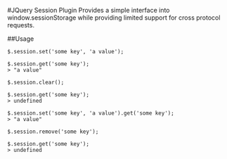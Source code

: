 #JQuery Session Plugin
Provides a simple interface into window.sessionStorage while providing limited support for cross protocol requests.

##Usage
```
$.session.set('some key', 'a value');

$.session.get('some key');
> "a value"

$.session.clear();

$.session.get('some key');
> undefined

$.session.set('some key', 'a value').get('some key');
> "a value"

$.session.remove('some key');

$.session.get('some key');
> undefined
```
